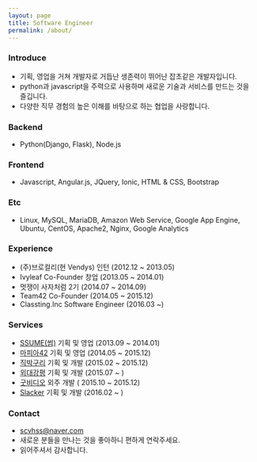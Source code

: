 ```yaml
---
layout: page
title: Software Engineer
permalink: /about/
---
```


### Introduce
- 기획, 영업을 거쳐 개발자로 거듭난 생존력이 뛰어난 잡초같은 개발자입니다.
- python과 javascript을 주력으로 사용하며 새로운 기술과 서비스를 만드는 것을 즐깁니다.
- 다양한 직무 경험의 높은 이해를 바탕으로 하는 협업을 사랑합니다.

### Backend
- Python(Django, Flask), Node.js

### Frontend
- Javascript, Angular.js, JQuery, Ionic, HTML & CSS, Bootstrap

### Etc
- Linux, MySQL, MariaDB, Amazon Web Service, Google App Engine, Ubuntu, CentOS, Apache2, Nginx, Google Analytics

### Experience
- (주)브로컬리(현 Vendys) 인턴 (2012.12 ~ 2013.05)
- Ivyleaf Co-Founder 창업 (2013.05 ~ 2014.01)
- 멋쟁이 사자처럼 2기 (2014.07 ~ 2014.09)
- Team42 Co-Founder (2014.05 ~ 2015.12)
- Classting.Inc Software Engineer (2016.03 ~)

### Services
- [SSUME(썸)](http://hongsa.github.io/ssume/) 기획 및 영업 (2013.09 ~ 2014.01)
- [마피아42](http://hongsa.github.io/mafia/) 기획 및 영업 (2014.05 ~ 2015.12)
- [직박구리](http://hongsa.github.io/jikbak/) 기획 및 개발 (2015.02 ~ 2015.12)
- [외대강평](http://hongsa.github.io/hufsev/) 기획 및 개발 (2015.07 ~ )
- [굿비디오](http://hongsa.github.io/goodvideo/) 외주 개발 ( 2015.10 ~ 2015.12)
- [Slacker](http://hongsa.github.io/slack/) 기획 및 개발 (2016.02 ~ )


### Contact
- [scvhss@naver.com](mailto:scvhss@naver.com)
- 새로운 분들을 만나는 것을 좋아하니 편하게 연락주세요.
- 읽어주셔서 감사합니다.
